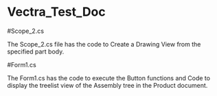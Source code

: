 # Vectra_Test_Doc 

#Scope_2.cs

The Scope_2.cs file has the code to Create a Drawing View from the specified part body.

#Form1.cs

The Form1.cs has the code to execute the Button functions and Code to display the treelist view of the Assembly tree in the Product document.
